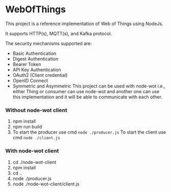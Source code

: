 # WebOfThings

This project is a reference implementation of Web of Things using NodeJs.

It supports HTTP(s), MQTT(s), and Kafka protocol.


The security mechanisms supported are:
- Basic Authentication
- Digest Authentication
- Bearer Token
- API Key Authentication
- OAuth2 (Client credential)
- OpenID Connect
- Symmetric and Asymmetric
This project can be used with node-wot i.e., either Thing or consumer can use node-wot and another one can use this implementation and it will be able to communicate with each other.



### Without node-wot client
1. npm install
2. npm run build
3. To start the producer use cmd ``node ./producer.js`` To start the client use cmd ````node ./client.js````


### With node-wot client
1. cd ./node-wot-client
2. npm install
3. cd ..
4. node ./producer.js
5. node ./node-wot-client/client.js

